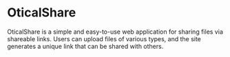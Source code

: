 # OticalShare
OticalShare is a simple and easy-to-use web application for sharing files via shareable links.  Users can upload files of various types, and the site generates a unique link that can be shared with others. 
